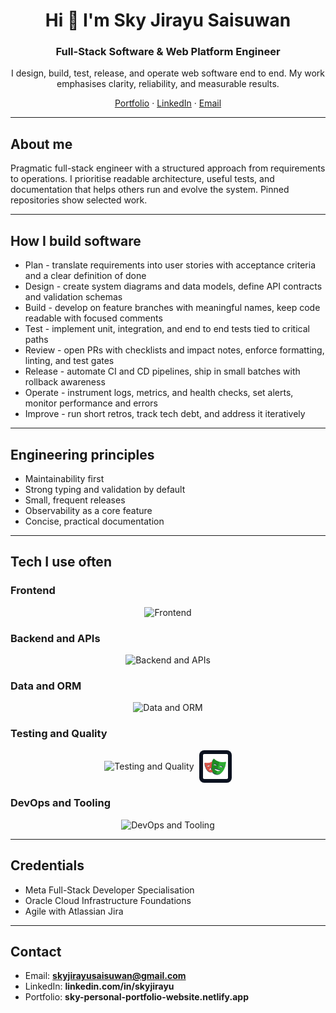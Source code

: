 <h1 align="center">Hi 👋 I'm Sky Jirayu Saisuwan</h1>
<h3 align="center">Full-Stack Software & Web Platform Engineer</h3>

<p align="center">
I design, build, test, release, and operate web software end to end. My work emphasises clarity, reliability, and measurable results.
</p>

<p align="center">
  <a href="https://sky-personal-portfolio-website.netlify.app">Portfolio</a> ·
  <a href="https://www.linkedin.com/in/skyjirayu">LinkedIn</a> ·
  <a href="mailto:skyjirayusaisuwan@gmail.com">Email</a>
</p>

---

## About me

Pragmatic full-stack engineer with a structured approach from requirements to operations. I prioritise readable architecture, useful tests, and documentation that helps others run and evolve the system. Pinned repositories show selected work.

---

## How I build software

- Plan - translate requirements into user stories with acceptance criteria and a clear definition of done
- Design - create system diagrams and data models, define API contracts and validation schemas
- Build - develop on feature branches with meaningful names, keep code readable with focused comments
- Test - implement unit, integration, and end to end tests tied to critical paths
- Review - open PRs with checklists and impact notes, enforce formatting, linting, and test gates
- Release - automate CI and CD pipelines, ship in small batches with rollback awareness
- Operate - instrument logs, metrics, and health checks, set alerts, monitor performance and errors
- Improve - run short retros, track tech debt, and address it iteratively

---

## Engineering principles

- Maintainability first
- Strong typing and validation by default
- Small, frequent releases
- Observability as a core feature
- Concise, practical documentation

---

## Tech I use often

### Frontend
<p align="center">
  <img src="https://skillicons.dev/icons?i=react,nextjs,ts,tailwind,vue,nuxtjs,sass,bootstrap&perline=12" alt="Frontend" />
</p>

### Backend and APIs
<p align="center">
  <img src="https://skillicons.dev/icons?i=nodejs,express,python,fastapi,postman,openai&perline=12" alt="Backend and APIs" />
</p>

### Data and ORM
<p align="center">
  <img src="https://skillicons.dev/icons?i=postgres,mongodb,prisma&perline=12" alt="Data and ORM" />
</p>

### Testing and Quality
<p align="center">
  <span style="display:inline-flex;align-items:center;gap:8px;">
    <img src="https://skillicons.dev/icons?i=jest,vitest&perline=12" alt="Testing and Quality" />
    <img src="https://raw.githubusercontent.com/devicons/devicon/master/icons/playwright/playwright-original.svg"
         alt="Playwright" height="40"
         style="background:#0b1220;border-radius:8px;padding:6px" />
  </span>
</p>

### DevOps and Tooling
<p align="center">
  <img src="https://skillicons.dev/icons?i=git,github,githubactions,bitbucket,docker,aws,vercel,netlify,railway,vscode,eslint,prettier,figma&perline=13" alt="DevOps and Tooling" />
</p>

---

## Credentials

- Meta Full-Stack Developer Specialisation
- Oracle Cloud Infrastructure Foundations
- Agile with Atlassian Jira

---

## Contact

- Email: **skyjirayusaisuwan@gmail.com**
- LinkedIn: **linkedin.com/in/skyjirayu**
- Portfolio: **sky-personal-portfolio-website.netlify.app**
